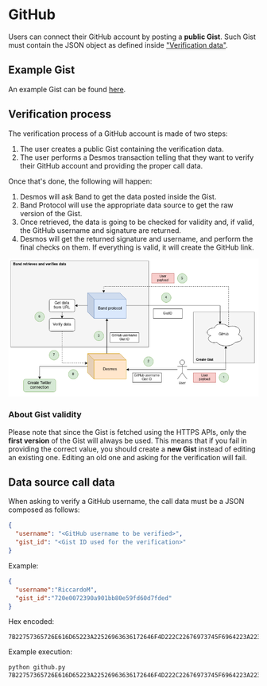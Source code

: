 # GitHub
Users can connect their GitHub account by posting a **public Gist**. Such Gist must contain the JSON object as defined inside ["Verification data"](../verification-data.md).

## Example Gist
An example Gist can be found [here](https://gist.github.com/RiccardoM/720e0072390a901bb80e59fd60d7fded).

## Verification process
The verification process of a GitHub account is made of two steps: 

1. The user creates a public Gist containing the verification data.
2. The user performs a Desmos transaction telling that they want to verify their GitHub account and providing the proper call data.

Once that's done, the following will happen: 

1. Desmos will ask Band to get the data posted inside the Gist. 
2. Band Protocol will use the appropriate data source to get the raw version of the Gist. 
3. Once retrieved, the data is going to be checked for validity and, if valid, the GitHub username and signature are returned. 
4. Desmos will get the returned signature and username, and perform the final checks on them. If everything is valid, it will create the GitHub link.

![](../.img/github.png)

### About Gist validity  
Please note that since the Gist is fetched using the HTTPS APIs, only the **first version** of the Gist will always be used. This means that if you fail in providing the correct value, you should create a **new Gist** instead of editing an existing one. Editing an old one and asking for the verification will fail.

## Data source call data
When asking to verify a GitHub username, the call data must be a JSON composed as follows: 

```json
{
  "username": "<GitHub username to be verified>",
  "gist_id": "<Gist ID used for the verification>"
}
```

Example: 
```json
{
  "username":"RiccardoM",
  "gist_id":"720e0072390a901bb80e59fd60d7fded"
}
```

Hex encoded: 
```
7B22757365726E616D65223A22526963636172646F4D222C22676973745F6964223A223732306530303732333930613930316262383065353966643630643766646564227D
```

Example execution:
```shell
python github.py 7B22757365726E616D65223A22526963636172646F4D222C22676973745F6964223A223732306530303732333930613930316262383065353966643630643766646564227D
```
